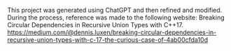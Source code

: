 This project was generated using ChatGPT and then refined and modified. 
During the process, reference was made to the following website: Breaking Circular Dependencies in Recursive Union Types with C++17.
https://medium.com/@dennis.luxen/breaking-circular-dependencies-in-recursive-union-types-with-c-17-the-curious-case-of-4ab00cfda10d
